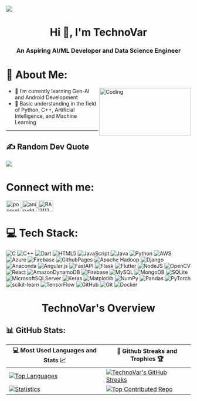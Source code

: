[![](https://visitcount.itsvg.in/api?id=TechnoVar197&icon=0&color=0)](https://visitcount.itsvg.in)

<h1 align="center">Hi 👋, I'm TechnoVar</h1>
<h3 align="center">An Aspiring AI/ML Developer and Data Science Engineer</h3>

<h1>💫 About Me:</h1>
  <img align='right' alt="Coding" width="250" height="130" src="Pics/code.gif">
<ul>
  <li>🌱 I’m currently learning Gen-AI and Android Development</li>
  <li>💬 Basic understanding in the field of Python, C++, Artificial Intelligence, and Machine Learning</li>
</ul>

---

## ✍️ Random Dev Quote
![](https://quotes-github-readme.vercel.app/api?type=horizontal&theme=radical)


<h1 align="left">Connect with me:</h1> 
<p align="left">
  <a href="https://www.linkedin.com/in/ponnuri-aniruddha-129991249/" target="blank">
    <img align="center" src="https://raw.githubusercontent.com/rahuldkjain/github-profile-readme-generator/master/src/images/icons/Social/linked-in-alt.svg" alt="ponnuri aniruddha" height="30" width="40" />
  </a>
  <a href="https://www.instagram.com/aniruddhaponnuri/" target="blank">
    <img align="center" src="https://raw.githubusercontent.com/rahuldkjain/github-profile-readme-generator/master/src/images/icons/Social/instagram.svg" alt="aniruddha.ponnuri" height="30" width="40" />
  </a>
  <a href="https://leetcode.com/RA2112704010015/" target="blank">
    <img align="center" src="https://raw.githubusercontent.com/rahuldkjain/github-profile-readme-generator/master/src/images/icons/Social/leet-code.svg" alt="RA2112704010015" height="30" width="40" />
  </a>
</p>

# 💻 Tech Stack:
![C](https://img.shields.io/badge/c-%2300599C.svg?style=flat&logo=c&logoColor=white) 
![C++](https://img.shields.io/badge/c++-%2300599C.svg?style=flat&logo=c%2B%2B&logoColor=white) 
![Dart](https://img.shields.io/badge/dart-%230175C2.svg?style=flat&logo=dart&logoColor=white) 
![HTML5](https://img.shields.io/badge/html5-%23E34F26.svg?style=flat&logo=html5&logoColor=white) 
![JavaScript](https://img.shields.io/badge/javascript-%23323330.svg?style=flat&logo=javascript&logoColor=%23F7DF1E) 
![Java](https://img.shields.io/badge/java-%23ED8B00.svg?style=flat&logo=openjdk&logoColor=white) 
![Python](https://img.shields.io/badge/python-3670A0?style=flat&logo=python&logoColor=ffdd54) 
![AWS](https://img.shields.io/badge/AWS-%23FF9900.svg?style=flat&logo=amazon-aws&logoColor=white) 
![Azure](https://img.shields.io/badge/azure-%230072C6.svg?style=flat&logo=microsoftazure&logoColor=white) 
![Firebase](https://img.shields.io/badge/firebase-%23039BE5.svg?style=flat&logo=firebase) 
![GithubPages](https://img.shields.io/badge/github%20pages-121013?style=flat&logo=github&logoColor=white) 
![Apache Hadoop](https://img.shields.io/badge/Apache%20Hadoop-66CCFF?style=flat&logo=apachehadoop&logoColor=black) 
![Django](https://img.shields.io/badge/django-%23092E20.svg?style=flat&logo=django&logoColor=white) 
![Anaconda](https://img.shields.io/badge/Anaconda-%2344A833.svg?style=flat&logo=anaconda&logoColor=white) 
![Angular.js](https://img.shields.io/badge/angular.js-%23E23237.svg?style=flat&logo=angularjs&logoColor=white) 
![FastAPI](https://img.shields.io/badge/FastAPI-005571?style=flat&logo=fastapi) 
![Flask](https://img.shields.io/badge/flask-%23000.svg?style=flat&logo=flask&logoColor=white) 
![Flutter](https://img.shields.io/badge/Flutter-%2302569B.svg?style=flat&logo=Flutter&logoColor=white) 
![NodeJS](https://img.shields.io/badge/node.js-6DA55F?style=flat&logo=node.js&logoColor=white) 
![OpenCV](https://img.shields.io/badge/opencv-%23white.svg?style=flat&logo=opencv&logoColor=white) 
![React](https://img.shields.io/badge/react-%2320232a.svg?style=flat&logo=react&logoColor=%2361DAFB) 
![AmazonDynamoDB](https://img.shields.io/badge/Amazon%20DynamoDB-4053D6?style=flat&logo=Amazon%20DynamoDB&logoColor=white) 
![Firebase](https://img.shields.io/badge/firebase-a08021?style=flat&logo=firebase&logoColor=ffcd34) 
![MySQL](https://img.shields.io/badge/mysql-4479A1.svg?style=flat&logo=mysql&logoColor=white) 
![MongoDB](https://img.shields.io/badge/MongoDB-%234ea94b.svg?style=flat&logo=mongodb&logoColor=white) 
![SQLite](https://img.shields.io/badge/sqlite-%2307405e.svg?style=flat&logo=sqlite&logoColor=white) 
![MicrosoftSQLServer](https://img.shields.io/badge/Microsoft%20SQL%20Server-CC2927?style=flat&logo=microsoft%20sql%20server&logoColor=white) 
![Keras](https://img.shields.io/badge/Keras-%23D00000.svg?style=flat&logo=Keras&logoColor=white) 
![Matplotlib](https://img.shields.io/badge/Matplotlib-%23ffffff.svg?style=flat&logo=Matplotlib&logoColor=black) 
![NumPy](https://img.shields.io/badge/numpy-%23013243.svg?style=flat&logo=numpy&logoColor=white) 
![Pandas](https://img.shields.io/badge/pandas-%23150458.svg?style=flat&logo=pandas&logoColor=white) 
![PyTorch](https://img.shields.io/badge/PyTorch-%23EE4C2C.svg?style=flat&logo=PyTorch&logoColor=white) 
![scikit-learn](https://img.shields.io/badge/scikit--learn-%23F7931E.svg?style=flat&logo=scikit-learn&logoColor=white) 
![TensorFlow](https://img.shields.io/badge/TensorFlow-%23FF6F00.svg?style=flat&logo=TensorFlow&logoColor=white) 
![GitHub](https://img.shields.io/badge/github-%23121011.svg?style=flat&logo=github&logoColor=white) 
![Git](https://img.shields.io/badge/git-%23F05033.svg?style=flat&logo=git&logoColor=white) 
![Docker](https://img.shields.io/badge/docker-%230db7ed.svg?style=flat&logo=docker&logoColor=white)


<h1 align="center">TechnoVar's Overview</h1>

## 📊 GitHub Stats:
| 💻 Most Used Languages and Stats 📈 | 🎯 Github Streaks and Trophies 🏆 |
|-----------------------------------|----------------------------------|
| [![Top Languages](https://github-readme-stats.vercel.app/api?username=TechnoVar197&theme=dark&hide_border=false&include_all_commits=true&count_private=true)](https://github.com/TechnoVar197/TechnoVar197) | [![TechnoVar's GitHub Streaks](https://github-readme-streak-stats.herokuapp.com/?user=TechnoVar197&theme=dark&hide_border=false)](https://github.com/TechnoVar197) |
| [![Statistics](https://github-readme-stats.vercel.app/api/top-langs/?username=TechnoVar197&theme=dark&hide_border=false&include_all_commits=true&count_private=true&layout=compact)](https://github.com/TechnoVar197/TechnoVar197) | [![Top Contributed Repo](https://github-contributor-stats.vercel.app/api?username=TechnoVar197&limit=5&theme=dark&combine_all_yearly_contributions=true)](https://github.com/TechnoVar197) |
